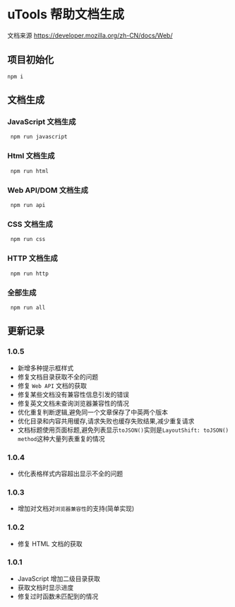 # uTools 帮助文档生成

文档来源 https://developer.mozilla.org/zh-CN/docs/Web/

## 项目初始化

```
npm i
```

## 文档生成

### JavaScript 文档生成

```
 npm run javascript
```

### Html 文档生成

```
 npm run html
```

### Web API/DOM 文档生成

```
 npm run api
```

### CSS 文档生成

```
 npm run css
```

### HTTP 文档生成

```
 npm run http
```

### 全部生成

```
 npm run all
```

## 更新记录

### 1.0.5

-   新增多种提示框样式
-   修复文档目录获取不全的问题
-   修复 `Web API` 文档的获取
-   修复某些文档没有兼容性信息引发的错误
-   修复英文文档未查询浏览器兼容性的情况
-   优化重复判断逻辑,避免同一个文章保存了中英两个版本
-   优化目录和内容共用缓存,请求失败也缓存失败结果,减少重复请求
-   文档标题使用页面标题,避免列表显示`toJSON()`实则是`LayoutShift: toJSON() method`这种大量列表重复的情况

### 1.0.4

-   优化表格样式内容超出显示不全的问题

### 1.0.3

-   增加对文档对`浏览器兼容性`的支持(简单实现)

### 1.0.2

-   修复 HTML 文档的获取

### 1.0.1

-   JavaScript 增加二级目录获取
-   获取文档时显示进度
-   修复过时函数未匹配到的情况
